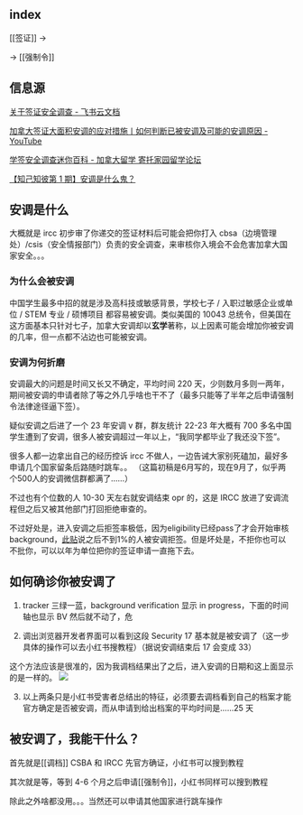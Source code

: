 
## index

[[签证]] ->

-> [[强制令]]

## 信息源

[关于签证安全调查 - 飞书云文档](https://gd7dcarg0g.feishu.cn/docx/UfMddKGmBoVyRfxhAsDcDpDHnih)

[加拿大签证大面积安调的应对措施丨如何判断已被安调及可能的安调原因 - YouTube](https://www.youtube.com/watch?v=uCAZ6nOb-rA)

[学签安全调查迷你百科 - 加拿大留学 寄托家园留学论坛](https://bbs.gter.net/thread-2537390-1-1.html)

[【知己知彼第 1 期】安调是什么鬼？](https://mp.weixin.qq.com/s/mWB1ND8z9UTurDmXabMCSA)

## 安调是什么


大概就是 ircc 初步审了你递交的签证材料后可能会把你打入 cbsa（边境管理处）/csis（安全情报部门）负责的安全调查，来审核你入境会不会危害加拿大国家安全。。。  

### 为什么会被安调

中国学生最多中招的就是涉及高科技或敏感背景，学校七子 / 入职过敏感企业或单位 / STEM 专业 / 硕博项目 都容易被安调。类似美国的 10043 总统令，但美国在这方面基本只针对七子，加拿大安调却以**玄学**著称，以上因素可能会增加你被安调的几率，但一点都不沾边也可能被安调。

### 安调为何折磨

安调最大的问题是时间又长又不确定，平均时间 220 天，少则数月多则一两年，期间被安调的申请者除了等之外几乎啥也干不了（最多只能等了半年之后申请强制令法律途径逼下签）。  

疑似安调之后进了一个 23 年安调 v 群，群友统计 22-23 年大概有 700 多名中国学生遭到了安调，很多人被安调超过一年以上，“我同学都毕业了我还没下签”。  

很多人都一边拿出自己的经历控诉 ircc 不做人，一边告诫大家别死磕加，最好多申请几个国家留条后路随时跳车。。  （这篇初稿是6月写的，现在9月了，似乎两个500人的安调微信群都满了……）

不过也有个位数的人 10-30 天左右就安调结束 opr 的，这是 IRCC 放进了安调流程但之后又被其他部门打回拒绝审查的。

不过好处是，进入安调之后拒签率极低，因为eligibility已经pass了才会开始审核background，[此贴](https://bbs.gter.net/thread-2537390-2-1.html)说之后不到1%的人被安调拒签。但是坏处是，不拒你也可以不批你，可以以年为单位把你的签证申请一直拖下去。

## 如何确诊你被安调了

1. tracker 三绿一蓝，background verification 显示 in progress，下面的时间轴也显示 BV 然后就不动了，危
   
2. 调出浏览器开发者界面可以看到这段 Security 17 基本就是被安调了（这一步具体的操作可以去小红书搜教程）（据说安调结束后 17 会变成 33）

这个方法应该是很准的，因为我调档结果出了之后，进入安调的日期和这上面显示的是一样的。
![](https://picture-guan.oss-cn-hangzhou.aliyuncs.com/20230827120746.png)


3. 以上两条只是小红书受害者总结出的特征，必须要去调档看到自己的档案才能官方确定是否被安调，而从申请到给出档案的平均时间是……25 天  

## 被安调了，我能干什么？

首先就是[[调档]] CSBA 和 IRCC 先官方确证，小红书可以搜到教程

其次就是等，等到 4-6 个月之后申请[[强制令]]，小红书同样可以搜到教程

除此之外啥都没用。。。当然还可以申请其他国家进行跳车操作